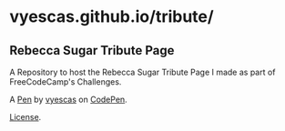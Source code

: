 # vyescas.github.io/tribute/
## Rebecca Sugar Tribute Page

A Repository to host the Rebecca Sugar Tribute Page I made as part of FreeCodeCamp's Challenges.

A [Pen](https://codepen.io/vyescas/pen/NgeQzw) by [vyescas](https://codepen.io/vyescas) on [CodePen](https://codepen.io).

[License](https://codepen.io/vyescas/pen/NgeQzw/license).
